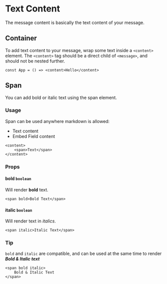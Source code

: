 # Text Content

The message content is basically the text content of your message.

## Container

To add text content to your message, wrap some text inside a `<content>` element. The `<content>` tag should be a direct child of `<message>`, and should not be nested further.

```tsx
const App = () => <content>Hello</content>
```

## Span

You can add bold or italic text using the span element.

### Usage

Span can be used anywhere markdown is allowed:

-   Text content
-   Embed Field content

```tsx
<content>
	<span>Text</span>
</content>
```

### Props

#### bold `boolean`

Will render **bold** text.

```tsx
<span bold>Bold Text</span>
```

#### italic `boolean`

Will render text in _italics_.

```tsx
<span italic>Italic Text</span>
```

### Tip

`bold` and `italic` are compatible, and can be used at the same time to render **_Bold & Italic text_**

```tsx
<span bold italic>
	Bold & Italic Text
</span>
```
